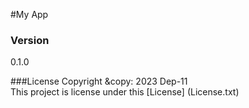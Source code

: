 #My App

### Version
0.1.0

###License
Copyright &copy: 2023 Dep-11 <br>
This project is license under this [License] (License.txt)